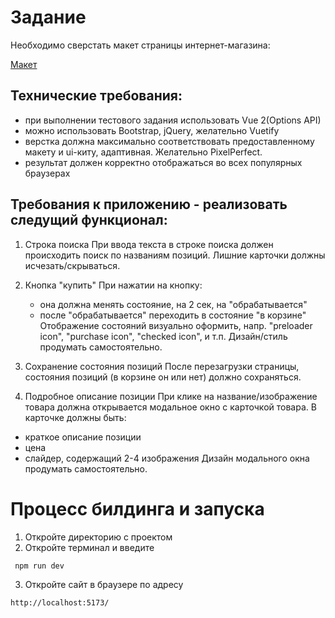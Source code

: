 # Задание

Необходимо сверстать макет страницы интернет-магазина:

[Макет](https://www.figma.com/file/6LxPDEsauEGanhR2nDW68X/Banki.shop?node-id=0%3A1)

## Технические требования:

- при выполнении тестового задания использовать Vue 2(Options API)
- можно использовать Bootstrap, jQuery, желательно Vuetify
- верстка должна максимально соответствовать предоставленному макету и ui-киту, адаптивная. Желательно PixelPerfect.
- результат должен корректно отображаться во всех популярных браузерах

## Требования к приложению - реализовать следущий функционал:

1. Строка поиска
   При ввода текста в строке поиска должен происходить поиск по названиям позиций.
   Лишние карточки должны исчезать/скрываться.


2. Кнопка "купить"
   При нажатии на кнопку:
   - она должна менять состояние, на 2 сек, на "обрабатывается"
   - после "обрабатывается" переходить в состояние "в корзине"
     Отображение состояний визуально оформить, напр. "preloader icon", "purchase icon", "checked icon", и т.п.
     Дизайн/стиль продумать самостоятельно.


3. Сохранение состояния позиций
   После перезагрузки страницы, состояния позиций (в корзине он или нет) должно сохраняться.


4. Подробное описание позиции
   При клике на название/изображение товара должна открывается модальное окно с карточкой товара.
   В карточке должны быть:
- краткое описание позиции
- цена
- слайдер, содержащий 2-4 изображения
  Дизайн модального окна продумать самостоятельно.

# Процесс билдинга и запуска


1. Откройте директорию с проектом
2. Откройте терминал и введите

```
 npm run dev
```

3. Откройте сайт в браузере по адресу

```
http://localhost:5173/
```